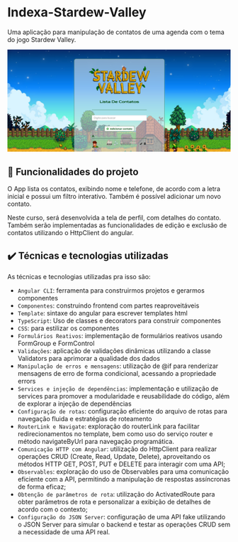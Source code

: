 
# Indexa-Stardew-Valley

Uma aplicação para manipulação de contatos de uma agenda com o tema do jogo Stardew Valley.

![Descrição da Imagem](/src/assets/readme.img.png)


## 🔨 Funcionalidades do projeto

O App lista os contatos, exibindo nome e telefone, de acordo com a letra inicial e possui um filtro interativo. Também é possível adicionar um novo contato.

Neste curso, será desenvolvida a tela de perfil, com detalhes do contato.
Também serão implementadas as funcionalidades de edição e exclusão de contatos utilizando o HttpClient do angular.

## ✔️ Técnicas e tecnologias utilizadas

As técnicas e tecnologias utilizadas pra isso são:

- `Angular CLI`: ferramenta para construirmos projetos e gerarmos componentes
- `Componentes`: construindo frontend com partes reaproveitáveis
- `Template`: sintaxe do angular para escrever templates html
- `TypeScript`: Uso de classes e decorators para construir componentes
- `CSS`: para estilizar os componentes
- `Formulários Reativos`: implementação de formulários reativos usando FormGroup e FormControl
- `Validações`: aplicação de validações dinâmicas utilizando a classe Validators para aprimorar a qualidade dos dados
- `Manipulação de erros e mensagens`: utilização de @if para renderizar mensagens de erro de forma condicional, acessando a propriedade errors
- `Services e injeção de dependências`: implementação e utilização de services para promover a modularidade e reusabilidade do código, além de explorar a injeção de dependências
- `Configuração de rotas`: configuração eficiente do arquivo de rotas para navegação fluida e estratégias de roteamento
- `RouterLink e Navigate`: exploração do routerLink para facilitar redirecionamentos no template, bem como uso do serviço router e método navigateByUrl para navegação programática.
- `Comunicação HTTP com Angular`: utilização do HttpClient para realizar operações CRUD (Create, Read, Update, Delete), aproveitando os métodos HTTP GET, POST, PUT e DELETE para interagir com uma API;
- `Observables`: exploração do uso de Observables para uma comunicação eficiente com a API, permitindo a manipulação de respostas assíncronas de forma eficaz;
- `Obtenção de parâmetros de rota`: utilização do ActivatedRoute para obter parâmetros de rota e personalizar a exibição de detalhes de acordo com o contexto;
- `Configuração do JSON Server`: configuração de uma API fake utilizando o JSON Server para simular o backend e testar as operações CRUD sem a necessidade de uma API real.

